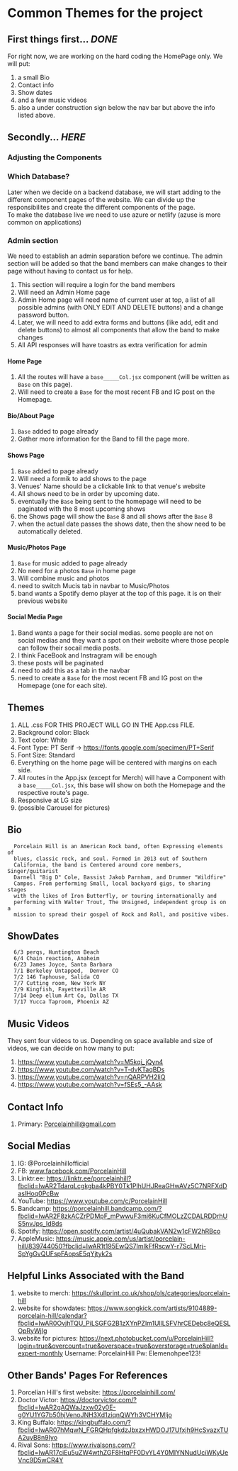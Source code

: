 # Common Themes for the project 
## First things first... ***DONE***
For right now, we are working on the hard coding the HomePage only. We will put:
1) a small Bio
2) Contact info 
3) Show dates
4) and a few music videos
5) also a under construction sign below the nav bar but above the info listed above.
## Secondly... ***HERE***
### Adjusting the Components 

### Which Database?
Later when we decide on a backend database, we will start adding to the different component pages of the website. We can divide up the responsibilites and create the different components of the page. \
To make the database live we need to use azure or netlify (azuse is more common on applications)

### Admin section
We need to establish an admin separation before we continue. The admin section will be added so that the band members can make changes to their page without having to contact us for help. 
1) This section will require a login for the band members
2) Will need an Admin Home page
3) Admin Home page will need name of current user at top, a list of all possible admins (with ONLY EDIT AND DELETE buttons) and a change password button.
5) Later, we will need to add extra forms and buttons (like add, edit and delete buttons) to almost all components that allow the band to make changes
6) All API responses will have toastrs as extra verification for admin

#### Home Page 
1) All the routes will have a `base_____Col.jsx` component (will be written as `Base` on this page).
2) Will need to create a `Base` for the most recent FB and IG post on the Homepage.
#### Bio/About Page
1) `Base` added to page already
2) Gather more information for the Band to fill the page more. 
#### Shows Page
1) `Base` added to page already
2) Will need a formik to add shows to the page
3) Venues' Name should be a clickable link to that venue's website
4) All shows need to be in order by upcoming date.
5) eventually the `Base` being sent to the homepage will need to be paginated with the 8 most upcoming shows
6) the Shows page will show the `Base` 8 and all shows after the `Base` 8
7) when the actual date passes the shows date, then the show need to be automatically deleted.
#### Music/Photos Page
1) `Base` for music added to page already
2) No need for a photos `Base` in home page
3) Will combine music and photos 
4) need to switch Mucis tab in navbar to Music/Photos
5) band wants a Spotify demo player at the top of this page. it is on their previous website
#### Social Media Page
1) Band wants a page for their social medias. some people are not on social medias and they want a spot on their website where those people can follow their socail media posts.
2) I think FaceBook and Instragram will be enough
3) these posts will be paginated 
4) need to add this as a tab in the navbar 
5) need to create a `Base` for the most recent FB and IG post on the Homepage (one for each site).

## Themes
1) ALL .css FOR THIS PROJECT WILL GO IN THE App.css FILE.
2) Background color: Black
3) Text color: White 
4) Font Type: PT Serif  -> https://fonts.google.com/specimen/PT+Serif
5) Font Size: Standard
6) Everything on the home page will be centered with margins on each side.
7) All routes in the App.jsx (except for Merch) will have a Component with a `base_____Col.jsx`, this base will show on both the Homepage and the respective route's page.
8) Responsive at LG size 
9) (possible Carousel for pictures)
## Bio
      Porcelain Hill is an American Rock band, often Expressing elements of
      blues, classic rock, and soul. Formed in 2013 out of Southern
      California, the band is Centered around core members, Singer/guitarist
      Darnell "Big D" Cole, Bassist Jakob Parnham, and Drummer "Wildfire"
      Campos. From performing Small, local backyard gigs, to sharing stages
      with the likes of Iron Butterfly, or touring internationally and
      performing with Walter Trout, The Unsigned, independent group is on a
      mission to spread their gospel of Rock and Roll, and positive vibes.
## ShowDates
      6/3 perqs, Huntington Beach 
      6/4 Chain reaction, Anaheim 
      6/23 James Joyce, Santa Barbara
      7/1 Berkeley Untapped,  Denver CO
      7/2 146 Taphouse, Salida CO
      7/7 Cutting room, New York NY
      7/9 Kingfish, Fayetteville AR
      7/14 Deep ellum Art Co, Dallas TX
      7/17 Yucca Taproom, Phoenix AZ
## Music Videos
They sent four videos to us. Depending on space available and size of videos, we can decide on how many to put:
1) https://www.youtube.com/watch?v=M5kqi_jQyn4 
2) https://www.youtube.com/watch?v=T-dvKTaqBDs
3) https://www.youtube.com/watch?v=nQARPVH2IiQ
4) https://www.youtube.com/watch?v=fSEs5_-AAsk
## Contact Info
1) Primary: Porcelainhill@gmail.com
## Social Medias 
1) IG: @Porcelainhillofficial
2) FB: www.facebook.com/PorcelainHill
3) Linktr.ee: https://linktr.ee/porcelainhill?fbclid=IwAR2TdarqLcgkgba4kPBY0Tk1PlhUHJReaGHwAVz5C7NRFXdDaslHoq0PcBw
4) YouTube: https://www.youtube.com/c/PorcelainHill
5) Bandcamp: https://porcelainhill.bandcamp.com/?fbclid=IwAR2F8zkACZrPDMpF_mPwwuF3mi6KuCfMOLzZCDALRDDrhUS5nvJps_Id8ds
6) Spotify: https://open.spotify.com/artist/4uQubakVAN2w1cFW2hRBco
7) AppleMusic: https://music.apple.com/us/artist/porcelain-hill/839744050?fbclid=IwAR1t195EwQS7ImIkFfRscwY-r7ScLMrj-SpYgGvQUFspFAopsE5qYjtyk2s
## Helpful Links Associated with the Band
1) website to merch: https://skullprint.co.uk/shop/ols/categories/porcelain-hill
2) website for showdates: https://www.songkick.com/artists/9104889-porcelain-hill/calendar?fbclid=IwAR0OvjhTQU_PiLSGFG2B1zXYnPZlm1UllLSFVhrCEDebc8eQESLOpRyWjIg 
3) website for pictures: https://next.photobucket.com/u/PorcelainHill?login=true&overcount=true&overspace=true&overstorage=true&planId=expert-monthly
      Username: PorcelainHill 
      Pw: Elemenohpee123!
## Other Bands' Pages For References
1) Porcelian Hill's first website: https://porcelainhill.com/
2) Doctor Victor: https://doctorvictor.com/?fbclid=IwAR2gAQWaJzxw02y0E-g0YU1YG7b50hjVenoJNH3Xd1ziqnQWYh3VCHYMljo
3) King Buffalo: https://kingbuffalo.com/?fbclid=IwAR07hMqwN_FGRQHpfgkdzJbxzxHWDOJ17Ufxjh9HcSvazxTUA2uyB8n9Iyo
4) Rival Sons: https://www.rivalsons.com/?fbclid=IwAR17ciEu5uZW4wthZGF8HtqPF0DvYL4Y0MIYNNudUciWKyUeVnc9D5wCR4Y
